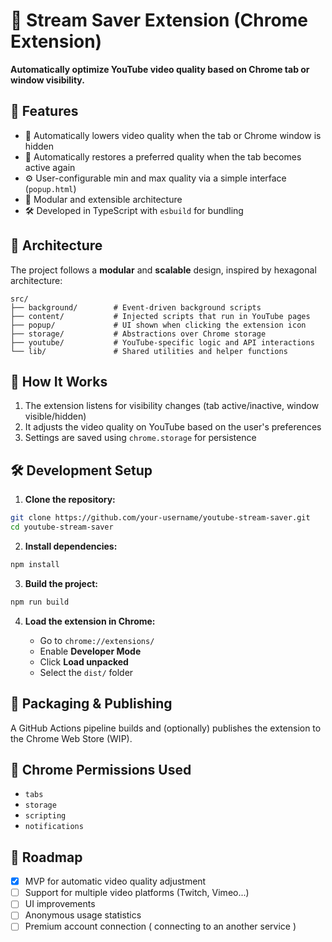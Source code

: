 # 🎥 Stream Saver Extension (Chrome Extension)

**Automatically optimize YouTube video quality based on Chrome tab or window visibility.**

## 🚀 Features

* 🔻 Automatically lowers video quality when the tab or Chrome window is hidden
* 🔺 Automatically restores a preferred quality when the tab becomes active again
* ⚙️ User-configurable min and max quality via a simple interface (`popup.html`)
* 🧹 Modular and extensible architecture
* 🛠️ Developed in TypeScript with `esbuild` for bundling

## 🧱 Architecture

The project follows a **modular** and **scalable** design, inspired by hexagonal architecture:

```
src/
├── background/        # Event-driven background scripts
├── content/           # Injected scripts that run in YouTube pages
├── popup/             # UI shown when clicking the extension icon
├── storage/           # Abstractions over Chrome storage
├── youtube/           # YouTube-specific logic and API interactions
└── lib/               # Shared utilities and helper functions
```

## 🥪 How It Works

1. The extension listens for visibility changes (tab active/inactive, window visible/hidden)
2. It adjusts the video quality on YouTube based on the user's preferences
3. Settings are saved using `chrome.storage` for persistence

## 🛠️ Development Setup

1. **Clone the repository:**

```bash
git clone https://github.com/your-username/youtube-stream-saver.git
cd youtube-stream-saver
```

2. **Install dependencies:**

```bash
npm install
```

3. **Build the project:**

```bash
npm run build
```

4. **Load the extension in Chrome:**

   * Go to `chrome://extensions/`
   * Enable **Developer Mode**
   * Click **Load unpacked**
   * Select the `dist/` folder

## 📆 Packaging & Publishing

A GitHub Actions pipeline builds and (optionally) publishes the extension to the Chrome Web Store (WIP).

## 📌 Chrome Permissions Used

* `tabs`
* `storage`
* `scripting`
* `notifications`

## 📌 Roadmap

* [x] MVP for automatic video quality adjustment
* [ ] Support for multiple video platforms (Twitch, Vimeo...)
* [ ] UI improvements
* [ ] Anonymous usage statistics
* [ ] Premium account connection ( connecting to an another service )
